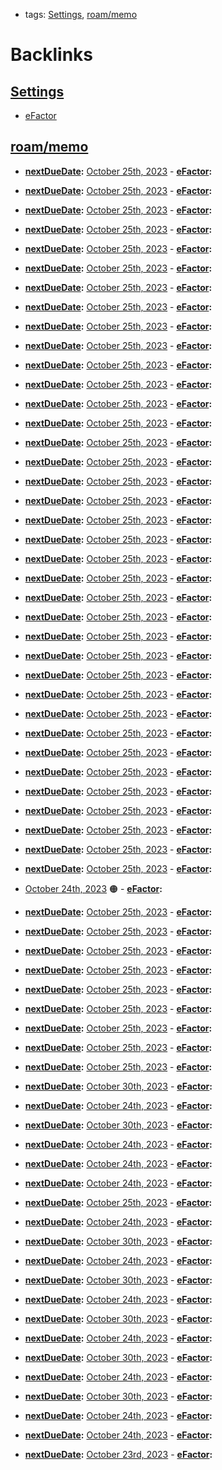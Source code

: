 - tags: [Settings](<Settings.md>), [roam/memo](<roam/memo.md>)

# Backlinks
## [Settings](<Settings.md>)
- [eFactor](<eFactor.md>)

## [roam/memo](<roam/memo.md>)
- **[nextDueDate](<nextDueDate.md>):** [October 25th, 2023](<October 25th, 2023.md>)
            - **[eFactor](<eFactor.md>):**

- **[nextDueDate](<nextDueDate.md>):** [October 25th, 2023](<October 25th, 2023.md>)
            - **[eFactor](<eFactor.md>):**

- **[nextDueDate](<nextDueDate.md>):** [October 25th, 2023](<October 25th, 2023.md>)
            - **[eFactor](<eFactor.md>):**

- **[nextDueDate](<nextDueDate.md>):** [October 25th, 2023](<October 25th, 2023.md>)
            - **[eFactor](<eFactor.md>):**

- **[nextDueDate](<nextDueDate.md>):** [October 25th, 2023](<October 25th, 2023.md>)
            - **[eFactor](<eFactor.md>):**

- **[nextDueDate](<nextDueDate.md>):** [October 25th, 2023](<October 25th, 2023.md>)
            - **[eFactor](<eFactor.md>):**

- **[nextDueDate](<nextDueDate.md>):** [October 25th, 2023](<October 25th, 2023.md>)
            - **[eFactor](<eFactor.md>):**

- **[nextDueDate](<nextDueDate.md>):** [October 25th, 2023](<October 25th, 2023.md>)
            - **[eFactor](<eFactor.md>):**

- **[nextDueDate](<nextDueDate.md>):** [October 25th, 2023](<October 25th, 2023.md>)
            - **[eFactor](<eFactor.md>):**

- **[nextDueDate](<nextDueDate.md>):** [October 25th, 2023](<October 25th, 2023.md>)
            - **[eFactor](<eFactor.md>):**

- **[nextDueDate](<nextDueDate.md>):** [October 25th, 2023](<October 25th, 2023.md>)
            - **[eFactor](<eFactor.md>):**

- **[nextDueDate](<nextDueDate.md>):** [October 25th, 2023](<October 25th, 2023.md>)
            - **[eFactor](<eFactor.md>):**

- **[nextDueDate](<nextDueDate.md>):** [October 25th, 2023](<October 25th, 2023.md>)
            - **[eFactor](<eFactor.md>):**

- **[nextDueDate](<nextDueDate.md>):** [October 25th, 2023](<October 25th, 2023.md>)
            - **[eFactor](<eFactor.md>):**

- **[nextDueDate](<nextDueDate.md>):** [October 25th, 2023](<October 25th, 2023.md>)
            - **[eFactor](<eFactor.md>):**

- **[nextDueDate](<nextDueDate.md>):** [October 25th, 2023](<October 25th, 2023.md>)
            - **[eFactor](<eFactor.md>):**

- **[nextDueDate](<nextDueDate.md>):** [October 25th, 2023](<October 25th, 2023.md>)
            - **[eFactor](<eFactor.md>):**

- **[nextDueDate](<nextDueDate.md>):** [October 25th, 2023](<October 25th, 2023.md>)
            - **[eFactor](<eFactor.md>):**

- **[nextDueDate](<nextDueDate.md>):** [October 25th, 2023](<October 25th, 2023.md>)
            - **[eFactor](<eFactor.md>):**

- **[nextDueDate](<nextDueDate.md>):** [October 25th, 2023](<October 25th, 2023.md>)
            - **[eFactor](<eFactor.md>):**

- **[nextDueDate](<nextDueDate.md>):** [October 25th, 2023](<October 25th, 2023.md>)
            - **[eFactor](<eFactor.md>):**

- **[nextDueDate](<nextDueDate.md>):** [October 25th, 2023](<October 25th, 2023.md>)
            - **[eFactor](<eFactor.md>):**

- **[nextDueDate](<nextDueDate.md>):** [October 25th, 2023](<October 25th, 2023.md>)
            - **[eFactor](<eFactor.md>):**

- **[nextDueDate](<nextDueDate.md>):** [October 25th, 2023](<October 25th, 2023.md>)
            - **[eFactor](<eFactor.md>):**

- **[nextDueDate](<nextDueDate.md>):** [October 25th, 2023](<October 25th, 2023.md>)
            - **[eFactor](<eFactor.md>):**

- **[nextDueDate](<nextDueDate.md>):** [October 25th, 2023](<October 25th, 2023.md>)
            - **[eFactor](<eFactor.md>):**

- **[nextDueDate](<nextDueDate.md>):** [October 25th, 2023](<October 25th, 2023.md>)
            - **[eFactor](<eFactor.md>):**

- **[nextDueDate](<nextDueDate.md>):** [October 25th, 2023](<October 25th, 2023.md>)
            - **[eFactor](<eFactor.md>):**

- **[nextDueDate](<nextDueDate.md>):** [October 25th, 2023](<October 25th, 2023.md>)
            - **[eFactor](<eFactor.md>):**

- **[nextDueDate](<nextDueDate.md>):** [October 25th, 2023](<October 25th, 2023.md>)
            - **[eFactor](<eFactor.md>):**

- **[nextDueDate](<nextDueDate.md>):** [October 25th, 2023](<October 25th, 2023.md>)
            - **[eFactor](<eFactor.md>):**

- **[nextDueDate](<nextDueDate.md>):** [October 25th, 2023](<October 25th, 2023.md>)
            - **[eFactor](<eFactor.md>):**

- **[nextDueDate](<nextDueDate.md>):** [October 25th, 2023](<October 25th, 2023.md>)
            - **[eFactor](<eFactor.md>):**

- **[nextDueDate](<nextDueDate.md>):** [October 25th, 2023](<October 25th, 2023.md>)
            - **[eFactor](<eFactor.md>):**

- **[nextDueDate](<nextDueDate.md>):** [October 25th, 2023](<October 25th, 2023.md>)
            - **[eFactor](<eFactor.md>):**

- **[nextDueDate](<nextDueDate.md>):** [October 25th, 2023](<October 25th, 2023.md>)
            - **[eFactor](<eFactor.md>):**

- **[nextDueDate](<nextDueDate.md>):** [October 25th, 2023](<October 25th, 2023.md>)
            - **[eFactor](<eFactor.md>):**

- [October 24th, 2023](<October 24th, 2023.md>) 🟠
            - **[eFactor](<eFactor.md>):**

- **[nextDueDate](<nextDueDate.md>):** [October 25th, 2023](<October 25th, 2023.md>)
            - **[eFactor](<eFactor.md>):**

- **[nextDueDate](<nextDueDate.md>):** [October 25th, 2023](<October 25th, 2023.md>)
            - **[eFactor](<eFactor.md>):**

- **[nextDueDate](<nextDueDate.md>):** [October 25th, 2023](<October 25th, 2023.md>)
            - **[eFactor](<eFactor.md>):**

- **[nextDueDate](<nextDueDate.md>):** [October 25th, 2023](<October 25th, 2023.md>)
            - **[eFactor](<eFactor.md>):**

- **[nextDueDate](<nextDueDate.md>):** [October 25th, 2023](<October 25th, 2023.md>)
            - **[eFactor](<eFactor.md>):**

- **[nextDueDate](<nextDueDate.md>):** [October 25th, 2023](<October 25th, 2023.md>)
            - **[eFactor](<eFactor.md>):**

- **[nextDueDate](<nextDueDate.md>):** [October 25th, 2023](<October 25th, 2023.md>)
            - **[eFactor](<eFactor.md>):**

- **[nextDueDate](<nextDueDate.md>):** [October 25th, 2023](<October 25th, 2023.md>)
            - **[eFactor](<eFactor.md>):**

- **[nextDueDate](<nextDueDate.md>):** [October 25th, 2023](<October 25th, 2023.md>)
            - **[eFactor](<eFactor.md>):**

- **[nextDueDate](<nextDueDate.md>):** [October 30th, 2023](<October 30th, 2023.md>)
            - **[eFactor](<eFactor.md>):**

- **[nextDueDate](<nextDueDate.md>):** [October 24th, 2023](<October 24th, 2023.md>)
            - **[eFactor](<eFactor.md>):**

- **[nextDueDate](<nextDueDate.md>):** [October 30th, 2023](<October 30th, 2023.md>)
            - **[eFactor](<eFactor.md>):**

- **[nextDueDate](<nextDueDate.md>):** [October 24th, 2023](<October 24th, 2023.md>)
            - **[eFactor](<eFactor.md>):**

- **[nextDueDate](<nextDueDate.md>):** [October 24th, 2023](<October 24th, 2023.md>)
            - **[eFactor](<eFactor.md>):**

- **[nextDueDate](<nextDueDate.md>):** [October 24th, 2023](<October 24th, 2023.md>)
            - **[eFactor](<eFactor.md>):**

- **[nextDueDate](<nextDueDate.md>):** [October 25th, 2023](<October 25th, 2023.md>)
            - **[eFactor](<eFactor.md>):**

- **[nextDueDate](<nextDueDate.md>):** [October 24th, 2023](<October 24th, 2023.md>)
            - **[eFactor](<eFactor.md>):**

- **[nextDueDate](<nextDueDate.md>):** [October 30th, 2023](<October 30th, 2023.md>)
            - **[eFactor](<eFactor.md>):**

- **[nextDueDate](<nextDueDate.md>):** [October 24th, 2023](<October 24th, 2023.md>)
            - **[eFactor](<eFactor.md>):**

- **[nextDueDate](<nextDueDate.md>):** [October 30th, 2023](<October 30th, 2023.md>)
            - **[eFactor](<eFactor.md>):**

- **[nextDueDate](<nextDueDate.md>):** [October 24th, 2023](<October 24th, 2023.md>)
            - **[eFactor](<eFactor.md>):**

- **[nextDueDate](<nextDueDate.md>):** [October 30th, 2023](<October 30th, 2023.md>)
            - **[eFactor](<eFactor.md>):**

- **[nextDueDate](<nextDueDate.md>):** [October 24th, 2023](<October 24th, 2023.md>)
            - **[eFactor](<eFactor.md>):**

- **[nextDueDate](<nextDueDate.md>):** [October 30th, 2023](<October 30th, 2023.md>)
            - **[eFactor](<eFactor.md>):**

- **[nextDueDate](<nextDueDate.md>):** [October 24th, 2023](<October 24th, 2023.md>)
            - **[eFactor](<eFactor.md>):**

- **[nextDueDate](<nextDueDate.md>):** [October 30th, 2023](<October 30th, 2023.md>)
            - **[eFactor](<eFactor.md>):**

- **[nextDueDate](<nextDueDate.md>):** [October 24th, 2023](<October 24th, 2023.md>)
            - **[eFactor](<eFactor.md>):**

- **[nextDueDate](<nextDueDate.md>):** [October 24th, 2023](<October 24th, 2023.md>)
            - **[eFactor](<eFactor.md>):**

- **[nextDueDate](<nextDueDate.md>):** [October 23rd, 2023](<October 23rd, 2023.md>)
            - **[eFactor](<eFactor.md>):**

